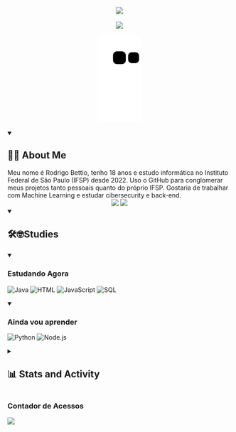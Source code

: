 <!-- <div align="center">
<Imagem de Hello World
 <img width ="100%" src="https://github.com/RodrigoBettio/RodrigoBettio/assets/125048128/658475ac-dd62-41af-97e7-2de1408febdc"
 />
</div>
-->

<p align="center"> <!-- Hello World, I'm Rodrigo Bettio  -- Font = Rubik Burned-->
  <!-- Typing SVG by DenverCoder1 - https://github.com/DenverCoder1/readme-typing-svg -->
  <a href="https://github.com/DenverCoder1/readme-typing-svg">
    <img src="https://readme-typing-svg.demolab.com/?lines=Hello%20World,%20I'm...;Rodrigo%20Bettio&font=Honk&center=true&width=480&height=45&color=FFFFFFFF&vCenter=true&pause=1000&size=50" /></a>
</p>

<p align="center"> <!-- I dream of working with Machine Learning. In the meantime, I'm still a dev-->
  <!-- Typing SVG by DenverCoder1 - https://github.com/DenverCoder1/readme-typing-svg -->
  <a href="https://github.com/DenverCoder1/readme-typing-svg">
    <img src="https://readme-typing-svg.demolab.com/?lines= Dream%20of%20Working%20With;+Machine%20Learning;In%20The%20Meantime,%20I'm%20still%20a%20Dev;Always%20learning%20new%20things&font=Honk&center=true&width=480&height=45&color=FFFFFFFF&vCenter=true&pause=1000&size=35" /></a>
</p>

<div align="center"> <!-- Cobrinha -->

  ![Snake animation](https://github.com/RodrigoBettio/RodrigoBettio/blob/output/github-contribution-grid-snake.svg)
  
</div>


<details open> <!-- Sobre Mim -->
  <summary><h2 style="text-align: left;">👨‍💻 About Me </h2></summary>
  Meu nome é Rodrigo Bettio, tenho 18 anos e estudo informática no Instituto Federal de São Paulo (IFSP) desde 2022. Uso o GitHub para conglomerar meus projetos tanto pessoais quanto do próprio IFSP. Gostaria de trabalhar com Machine Learning e estudar cibersecurity e back-end. 
<div align="center">
    <a href = "mailto:rodrigo.bettio2005@gmail.com"><img src="https://img.shields.io/badge/Gmail-D14836?style=for-the-badge&logo=gmail&logoColor=white"></a>
    <a href="https://www.linkedin.com/in/rodrigobettio" target="_blank"><img src="https://img.shields.io/badge/LinkedIn-0077B5?style=for-the-badge&logo=linkedin&logoColor=white" target="_blank"></a> <br>
</div>
</details>

<details open> <!-- Studies -->
  <summary><h2>🛠️🤓Studies </h2></summary>
  <p align="left">
   
  <details open> <!-- Agora -->
    <summary><h3> Estudando Agora </h3></summary>
   <p>
      <img align="center" alt="Java"height="45" width="90" src="https://custom-icon-badges.demolab.com/badge/Java-007396.svg?logo=java&logoColor=white">
      <img align="center" alt="HTML"height="45" width="90" src="https://img.shields.io/badge/HTML-E34F26.svg?logo=html5&logoColor=white"
      <img align="center" alt="CSS" height="45" width="90" src="https://img.shields.io/badge/CSS-1572B6.svg?logo=css3&logoColor=white">
      <img align="center" alt="JavaScript"height="45" width="100" src="https://img.shields.io/badge/JavaScript-F7DF1E.svg?logo=javascript&logoColor=black">
      <img align="center" alt="SQL"height="45" width="90" src="https://custom-icon-badges.demolab.com/badge/SQL-025E8C.svg?logo=database&logoColor=white">
 
   </p>
  </details>

  <details open> <!-- Vou aprender -->
    <summary><h3> Ainda vou aprender </h3></summary>
   <p> 
      <img alt="Python" height="45" width="100"src="https://img.shields.io/badge/Python-14354C.svg?logo=python&logoColor=white">
      <img alt="Node.js" height="45" width="100"src="https://img.shields.io/badge/Node.js-43853D.svg?logo=node.js&logoColor=white">

   </p>
  </details>
  </p>
</details>

<details> <!-- Stats -->
  <summary><h2>📊 Stats and Activity</h2></summary>
  
<div align="center">  <!-- Stats do Git-->
  <a href="https://github.com/RodrigoBettio">
   <a href="https://streak-stats.demolab.com?user=RodrigoBettio&theme=neon-dark&hide_border=true&locale=pt_BR&date_format=n%2Fj%5B%2FY%5D">
    <img align ="left" height="180em" src="https://github-readme-stats.vercel.app/api?username=RodrigoBettio&count_private=true&include_all_commits=true&show_icons=trueline_height=20&title_color=7A7ADB&icon_color=2234AE&text_color=D3D3D3&bg_color=0,000000,130F40"/>
    <img align="right" height="180em" src="https://github-readme-stats.vercel.app/api/top-langs/?username=RodrigoBettio&title_color=7A7ADB&icon_color=2234AE&text_color=D3D3D3&bg_color=0,000000,130F40"/>
    
  </a>
</div>

 <!--Gráfico de Atividades -->
[![Ashutosh's github activity graph](https://github-readme-activity-graph.vercel.app/graph?username=RodrigoBettio&theme=merko&custom_title=Rodrigo%20Bettio%20Activity%20Graph)](https://github.com/ashutosh00710/github-readme-activity-graph)

<!--[![Ashutosh's github activity graph](https://github-readme-activity-graph.vercel.app/graph?username=RodrigoBettio&theme=react-dark&custom_title=Rodrigo%20Bettio%20Activity%20Graph)](https://github.com/ashutosh00710/github-readme-activity-graph)-->
</details>


### Contador de Acessos
<img src="https://profile-counter.glitch.me/RodrigoBettio/count.svg" />
